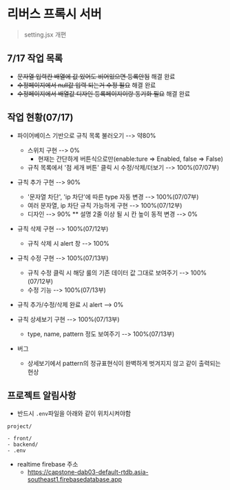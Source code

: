 # 리버스 프록시 서버

> setting.jsx 개편

## 7/17 작업 목록

- ~~문자열 입력칸 배열에 값 있어도 비어있으면 등록안됨~~ 해결 완료
- ~~수정페이지에서 null값 입력 되는거 수정 필요~~ 해결 완료
- ~~수정페이지에서 배열값 디자인 등록페이지이랑 동기화 필요~~ 해결 완료

## 작업 현황(07/17)

- 파이어베이스 기반으로 규칙 목록 불러오기 --> 약80%

  - 스위치 구현 --> 0%
    - 현재는 간단하게 버튼식으로만(enable:ture => Enabled, false => False)
  - 규칙 목록에서 '점 세개 버튼' 클릭 시 수정/삭제/더보기 --> 100%(07/07부)

- 규칙 추가 구현 --> 90%

  - '문자열 차단', 'ip 차단'에 따른 type 자동 변경 --> 100%(07/07부)
  - 여러 문자열, ip 차단 규칙 가능하게 구현 --> 100%(07/12부)
  - 디자인 --> 90%
    \*\* 설명 2줄 이상 될 시 칸 높이 동적 변경 --> 0%

- 규칙 삭제 구현 --> 100%(07/12부)

  - 규칙 삭제 시 alert 창 --> 100%

- 규칙 수정 구현 --> 100%(07/13부)

  - 규칙 수정 클릭 시 해당 룰의 기존 데이터 값 그대로 보여주기 --> 100%(07/12부)
  - 수정 기능 --> 100%(07/13부)

- 규칙 추가/수정/삭제 완료 시 alert --> 0%

- 규칙 상세보기 구현 --> 100%(07/13부)

  - type, name, pattern 정도 보여주기 --> 100%(07/13부)

* 버그

  - 상세보기에서 pattern의 정규표현식이 완벽하게 벗겨지지 않고 같이 출력되는 현상

## 프로젝트 알림사항

- 반드시 `.env`파일을 아래와 같이 위치시켜야함

```
project/

- front/
- backend/
- .env
```

- realtime firebase 주소
  - https://capstone-dab03-default-rtdb.asia-southeast1.firebasedatabase.app
